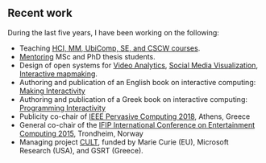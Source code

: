 ## Recent work

During the last five years, I have been working on the following:

* Teaching [HCI, MM, UbiComp, SE, and CSCW courses](/#courses).
* [Mentoring](/#mentoring) MSc and PhD thesis students.
* Design of open systems for [Video Analytics](http://www.socialskip.org/), [Social Media Visualization](http://www.flutrack.org/), [Interactive mapmaking](http://www.mapito.org).
* Authoring and publication of an English book on interactive computing: [Making Interactivity](http://www.mibook.org)
* Authoring and publication of a Greek book on interactive computing: [Programming Interactivity](http://www.pibook.gr)
* Publicity co-chair of [IEEE Pervasive Computing 2018](http://www.percom.org/), Athens, Greece
* General co-chair of the [IFIP International Conference on Entertainment Computing 2015](http://icec2015.idi.ntnu.no/), Trondheim, Norway
* Managing project [CULT](http://cult.di.ionio.gr/), funded by Marie Curie (EU), Microsoft Research (USA), and GSRT (Greece).
